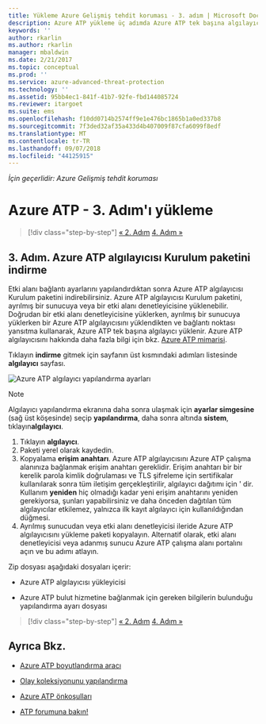 ```yaml
---
title: Yükleme Azure Gelişmiş tehdit koruması - 3. adım | Microsoft Docs
description: Azure ATP yükleme üç adımda Azure ATP tek başına algılayıcı Kurulum paketini indirme yardımcı olur.
keywords: ''
author: rkarlin
ms.author: rkarlin
manager: mbaldwin
ms.date: 2/21/2017
ms.topic: conceptual
ms.prod: ''
ms.service: azure-advanced-threat-protection
ms.technology: ''
ms.assetid: 95bb4ec1-841f-41b7-92fe-fbd144085724
ms.reviewer: itargoet
ms.suite: ems
ms.openlocfilehash: f10dd0714b2574ff9e1e476bc1865b1a0ed337b8
ms.sourcegitcommit: 7f3ded32af35a433d4b407009f87cfa6099f8edf
ms.translationtype: MT
ms.contentlocale: tr-TR
ms.lasthandoff: 09/07/2018
ms.locfileid: "44125915"
---
```

*İçin geçerlidir: Azure Gelişmiş tehdit koruması*



# <a name="install-azure-atp---step-3"></a>Azure ATP - 3. Adım'ı yükleme

>[!div class="step-by-step"]
[« 2. Adım](install-atp-step2.md)
[4. Adım »](install-atp-step4.md)

## <a name="step-3-download-the-azure-atp-sensor-setup-package"></a>3. Adım. Azure ATP algılayıcısı Kurulum paketini indirme
Etki alanı bağlantı ayarlarını yapılandırdıktan sonra Azure ATP algılayıcısı Kurulum paketini indirebilirsiniz. Azure ATP algılayıcısı Kurulum paketini, ayrılmış bir sunucuya veya bir etki alanı denetleyicisine yüklenebilir. Doğrudan bir etki alanı denetleyicisine yüklerken, ayrılmış bir sunucuya yüklerken bir Azure ATP algılayıcısını yüklendikten ve bağlantı noktası yansıtma kullanarak, Azure ATP tek başına algılayıcı yüklenir. Azure ATP algılayıcısını hakkında daha fazla bilgi için bkz. [Azure ATP mimarisi](atp-architecture.md). 

Tıklayın **indirme** gitmek için sayfanın üst kısmındaki adımları listesinde **algılayıcı** sayfası.

![Azure ATP algılayıcı yapılandırma ayarları](media/atp-sensor-config.png)

> [!NOTE] 
> Algılayıcı yapılandırma ekranına daha sonra ulaşmak için **ayarlar simgesine** (sağ üst köşesinde) seçip **yapılandırma**, daha sonra altında **sistem**, tıklayın**algılayıcı**.  

1.  Tıklayın **algılayıcı**.
2.  Paketi yerel olarak kaydedin.
3.  Kopyalama **erişim anahtarı**. Azure ATP algılayıcısını Azure ATP çalışma alanınıza bağlanmak erişim anahtarı gereklidir. Erişim anahtarı bir bir kerelik parola kimlik doğrulaması ve TLS şifreleme için sertifikalar kullanılarak sonra tüm iletişim gerçekleştirilir, algılayıcı dağıtımı için ' dir. Kullanım **yeniden** hiç olmadığı kadar yeni erişim anahtarını yeniden gerekiyorsa, şunları yapabilirsiniz ve daha önceden dağıtılan tüm algılayıcılar etkilemez, yalnızca ilk kayıt algılayıcı için kullanıldığından düğmesi.
4.  Ayrılmış sunucudan veya etki alanı denetleyicisi ileride Azure ATP algılayıcısını yükleme paketi kopyalayın. Alternatif olarak, etki alanı denetleyicisi veya adanmış sunucu Azure ATP çalışma alanı portalını açın ve bu adımı atlayın.

Zip dosyası aşağıdaki dosyaları içerir:

-   Azure ATP algılayıcısı yükleyicisi

-   Azure ATP bulut hizmetine bağlanmak için gereken bilgilerin bulunduğu yapılandırma ayarı dosyası


>[!div class="step-by-step"]
[« 2. Adım](install-atp-step2.md)
[4. Adım »](install-atp-step4.md)


## <a name="see-also"></a>Ayrıca Bkz.

- [Azure ATP boyutlandırma aracı](http://aka.ms/aatpsizingtool)

- [Olay koleksiyonunu yapılandırma](configure-event-collection.md)

- [Azure ATP önkoşulları](atp-prerequisites.md)

- [ATP forumuna bakın!](https://aka.ms/azureatpcommunity)
